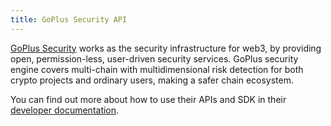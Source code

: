 ```yaml
---
title: GoPlus Security API
---
```


[GoPlus Security](https://gopluslabs.io/) works as the security infrastructure for web3, by providing open, permission-less, user-driven security services. GoPlus security engine covers multi-chain with multidimensional risk detection for both crypto projects and ordinary users, making a safer chain ecosystem.

You can find out more about how to use their APIs and SDK in their [developer documentation](https://docs.gopluslabs.io/).
